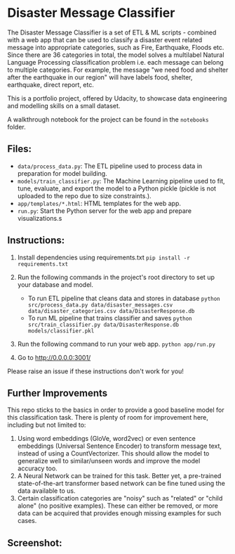 # Disaster Message Classifier

The Disaster Message Classifier is a set of ETL & ML scripts - combined with a web app that can be used to classify a disaster event related message into appropriate categories, such as Fire, Earthquake, Floods etc. Since there are 36 categories in total, the model solves a multilabel Natural Language Processing classification problem i.e. each message can belong to multiple categories. For example, the message "we need food and shelter after the earthquake in our region" will have labels food, shelter, earthquake, direct report, etc.

This is a portfolio project, offered by Udacity, to showcase data engineering and modelling skills on a small dataset.

A walkthrough notebook for the project can be found in the `notebooks` folder.

## Files:

- `data/process_data.py`: The ETL pipeline used to process data in preparation for model building.
- `models/train_classifier.py`: The Machine Learning pipeline used to fit, tune, evaluate, and export the model to a Python pickle (pickle is not uploaded to the repo due to size constraints.).
- `app/templates/*.html`: HTML templates for the web app.
- `run.py`: Start the Python server for the web app and prepare visualizations.s

## Instructions:

1. Install dependencies using requirements.txt
   `pip install -r requirements.txt`

2. Run the following commands in the project's root directory to set up your database and model.

   - To run ETL pipeline that cleans data and stores in database
     `python src/process_data.py data/disaster_messages.csv data/disaster_categories.csv data/DisasterResponse.db`
   - To run ML pipeline that trains classifier and saves
     `python src/train_classifier.py data/DisasterResponse.db models/classifier.pkl`

3. Run the following command to run your web app.
   `python app/run.py`

4. Go to http://0.0.0.0:3001/

Please raise an issue if these instructions don't work for you!

## Further Improvements

This repo sticks to the basics in order to provide a good baseline model for this classification task. There is plenty of room for improvement here, including but not limited to:

1. Using word embeddings (GloVe, word2vec) or even sentence embeddings (Universal Sentence Encoder) to transform message text, instead of using a CountVectorizer. This should allow the model to generalize well to similar/unseen words and improve the model accuracy too.
2. A Neural Network can be trained for this task. Better yet, a pre-trained state-of-the-art transformer based network can be fine tuned using the data available to us.
3. Certain classification categories are "noisy" such as "related" or "child alone" (no positive examples). These can either be removed, or more data can be acquired that provides enough missing examples for such cases.

## Screenshot:
